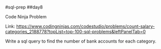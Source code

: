 #sql-prep
##day8

Code Ninja Problem

Link:
https://www.codingninjas.com/codestudio/problems/count-salary-categories_2188778?topList=top-100-sql-problems&leftPanelTab=0

Write a sql query to find the number of bank accounts for each category.
